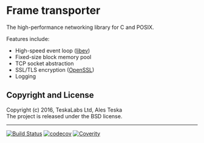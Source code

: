 # Frame transporter

The high-performance networking library for C and POSIX.

Features include:

* High-speed event loop ([libev](http://software.schmorp.de/pkg/libev.html))
* Fixed-size block memory pool
* TCP socket abstraction
* SSL/TLS encryption ([OpenSSL](https://www.openssl.org))
* Logging

## Copyright and License

Copyright (c) 2016, TeskaLabs Ltd, Ales Teska  
The project is released under the BSD license.

---
[![Build Status](https://travis-ci.org/TeskaLabs/Frame_Transporter.svg?branch=master)](https://travis-ci.org/TeskaLabs/Frame_Transporter)
[![codecov](https://codecov.io/gh/TeskaLabs/Frame_Transporter/branch/master/graph/badge.svg)](https://codecov.io/gh/TeskaLabs/Frame_Transporter)
[![Coverity](https://scan.coverity.com/projects/9946/badge.svg)](https://scan.coverity.com/projects/teskalabs-frame_transporter)
